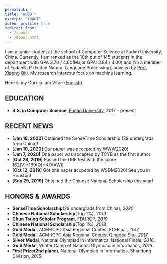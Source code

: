 ```yaml
---
permalink: /
title: "ABOUT"
excerpt: "ABOUT"
author_profile: true
redirect_from: 
  - /about/
  - /about.html
---
```


I am  a junior student at the school of Computer Science at Fudan University, China. Currently, I am ranked as the 10th out of 145 students in the department with GPA 3.70 / 4.00(Major GPA: 3.84 / 4.00) and  I'm a member of FudanNLP (Fudan Natural Language Processing), advised by [Prof. Xipeng Qiu](https://xpqiu.github.io/en.html). My research interests focus on machine learning.

Here is my Curriculum Vitae ([English](../files/CV.pdf)).


## EDUCATION

- **B.S. in Computer Science**, [Fudan University](http://www.cs.fudan.edu.cn/), 2017 - present

## RECENT NEWS

- **[Jan 18, 2020]** Obtained the SenseTime Scholarship (29 undergrads from China)!
- **[Jan 10, 2020]** Our paper was accepted by WWW2020!
- **[Jan 7, 2020]** One paper was accepted by TCYB as the first author!
- **[Oct 29, 2019]** Passed the GRE test with the score 162(V)+169(Q)+4.0(AW)!
- **[Oct 12, 2019]** Got one paper accpeted by WSDM2020! See you in Houston!
- **[Sep 29, 2019]** Obtained the Chinese National Scholarship this year!

## HONORS & AWARDS

- **SenseTime Scholarship**(29 undergrads from China), *2020*
- **Chinese National Scholarship**(Top 1%), *2019*
- **Chun Tsung Scholar Program**, FDUROP, *2019*
- **Chinese National Scholarship**(Top 1%), *2018*
- **Gold Medal**, ACM-ICPC Asia Regional Contest EC-Final, *2017*
- **Gold Medal**, ACM-ICPC Asia Regional Contest Qingdao Site, *2017*
- **Silver Medal**, National Olympiad in Informatics, National Finals, *2016*.
- **Gold Medal**, Winter Camp of National Olympiad in Informatics, *2016*.
- **First Prize(2nd place)**, National Olympiad in Informatics, Shandong Division, *2015*.
